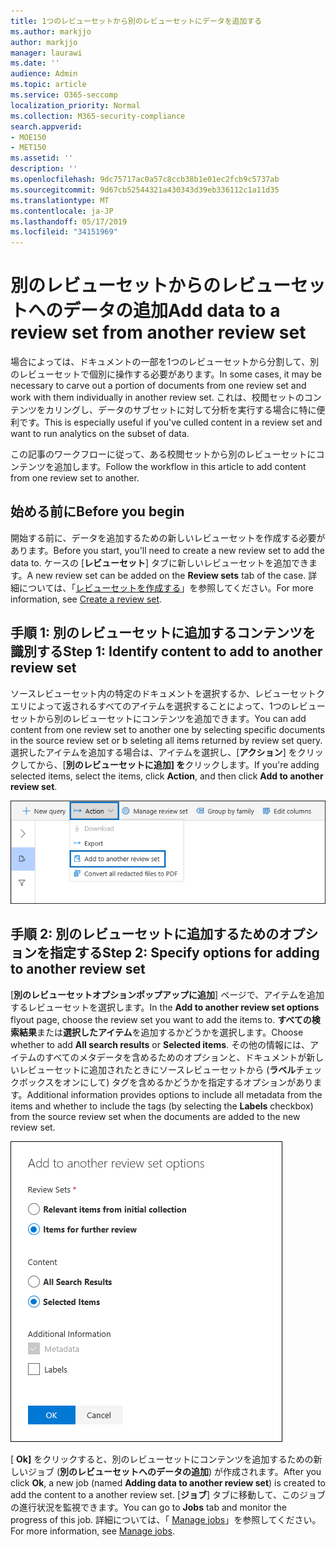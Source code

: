 ```yaml
---
title: 1つのレビューセットから別のレビューセットにデータを追加する
ms.author: markjjo
author: markjjo
manager: laurawi
ms.date: ''
audience: Admin
ms.topic: article
ms.service: O365-seccomp
localization_priority: Normal
ms.collection: M365-security-compliance
search.appverid:
- MOE150
- MET150
ms.assetid: ''
description: ''
ms.openlocfilehash: 9dc75717ac0a57c8ccb38b1e01ec2fcb9c5737ab
ms.sourcegitcommit: 9d67cb52544321a430343d39eb336112c1a11d35
ms.translationtype: MT
ms.contentlocale: ja-JP
ms.lasthandoff: 05/17/2019
ms.locfileid: "34151969"
---
```

# <a name="add-data-to-a-review-set-from-another-review-set"></a><span data-ttu-id="fa972-102">別のレビューセットからのレビューセットへのデータの追加</span><span class="sxs-lookup"><span data-stu-id="fa972-102">Add data to a review set from another review set</span></span>

<span data-ttu-id="fa972-103">場合によっては、ドキュメントの一部を1つのレビューセットから分割して、別のレビューセットで個別に操作する必要があります。</span><span class="sxs-lookup"><span data-stu-id="fa972-103">In some cases, it may be necessary to carve out a portion of documents from one review set and work with them individually in another review set.</span></span>  <span data-ttu-id="fa972-104">これは、校閲セットのコンテンツをカリングし、データのサブセットに対して分析を実行する場合に特に便利です。</span><span class="sxs-lookup"><span data-stu-id="fa972-104">This is especially useful if you've culled content in a review set and want to run analytics on the subset of data.</span></span>

<span data-ttu-id="fa972-105">この記事のワークフローに従って、ある校閲セットから別のレビューセットにコンテンツを追加します。</span><span class="sxs-lookup"><span data-stu-id="fa972-105">Follow the workflow in this article to add content from one review set to another.</span></span>

## <a name="before-you-begin"></a><span data-ttu-id="fa972-106">始める前に</span><span class="sxs-lookup"><span data-stu-id="fa972-106">Before you begin</span></span>

<span data-ttu-id="fa972-107">開始する前に、データを追加するための新しいレビューセットを作成する必要があります。</span><span class="sxs-lookup"><span data-stu-id="fa972-107">Before you start, you'll need to create a new review set to add the data to.</span></span>  <span data-ttu-id="fa972-108">ケースの [**レビューセット**] タブに新しいレビューセットを追加できます。</span><span class="sxs-lookup"><span data-stu-id="fa972-108">A new review set can be added on the **Review sets** tab of the case.</span></span> <span data-ttu-id="fa972-109">詳細については、「[レビューセットを作成する](managing-review-sets.md#create-a-review-set)」を参照してください。</span><span class="sxs-lookup"><span data-stu-id="fa972-109">For more information, see [Create a review set](managing-review-sets.md#create-a-review-set).</span></span>

## <a name="step-1-identify-content-to-add-to-another-review-set"></a><span data-ttu-id="fa972-110">手順 1: 別のレビューセットに追加するコンテンツを識別する</span><span class="sxs-lookup"><span data-stu-id="fa972-110">Step 1: Identify content to add to another review set</span></span>

<span data-ttu-id="fa972-111">ソースレビューセット内の特定のドキュメントを選択するか、レビューセットクエリによって返されるすべてのアイテムを選択することによって、1つのレビューセットから別のレビューセットにコンテンツを追加できます。</span><span class="sxs-lookup"><span data-stu-id="fa972-111">You can add content from one review set to another one by selecting specific documents in the source review set or b seleting all items returned by review set query.</span></span>  <span data-ttu-id="fa972-112">選択したアイテムを追加する場合は、アイテムを選択し、[**アクション**] をクリックしてから、[**別のレビューセットに追加] を**クリックします。</span><span class="sxs-lookup"><span data-stu-id="fa972-112">If you're adding selected items, select the items, click **Action**, and then click **Add to another review set**.</span></span>

![別の校閲セットに追加する](../media/64f2a4d4-eba3-4ab3-a3ba-d519feea3142.png)

## <a name="step-2-specify-options-for-adding-to-another-review-set"></a><span data-ttu-id="fa972-114">手順 2: 別のレビューセットに追加するためのオプションを指定する</span><span class="sxs-lookup"><span data-stu-id="fa972-114">Step 2: Specify options for adding to another review set</span></span>

<span data-ttu-id="fa972-115">[**別のレビューセットオプションポップアップに追加**] ページで、アイテムを追加するレビューセットを選択します。</span><span class="sxs-lookup"><span data-stu-id="fa972-115">In the **Add to another review set options** flyout page, choose the review set you want to add the items to.</span></span> <span data-ttu-id="fa972-116">**すべての検索結果**または**選択したアイテム**を追加するかどうかを選択します。</span><span class="sxs-lookup"><span data-stu-id="fa972-116">Choose whether to add **All search results** or **Selected items**.</span></span>  <span data-ttu-id="fa972-117">その他の情報には、アイテムのすべてのメタデータを含めるためのオプションと、ドキュメントが新しいレビューセットに追加されたときにソースレビューセットから (**ラベル**チェックボックスをオンにして) タグを含めるかどうかを指定するオプションがあります。</span><span class="sxs-lookup"><span data-stu-id="fa972-117">Additional information provides options to include all metadata from the items and whether to include the tags (by selecting the **Labels** checkbox) from the source review set when the documents are added to the new review set.</span></span>  

![別の校閲セットに追加する](../media/6440ee44-68fd-44d7-b43a-3a477345525c.png)

<span data-ttu-id="fa972-119">[ **Ok]** をクリックすると、別のレビューセットにコンテンツを追加するための新しいジョブ (**別のレビューセットへのデータの追加**) が作成されます。</span><span class="sxs-lookup"><span data-stu-id="fa972-119">After you click **Ok**, a new job (named **Adding data to another review set**) is created to add the content to a another review set.</span></span>  <span data-ttu-id="fa972-120">[**ジョブ**] タブに移動して、このジョブの進行状況を監視できます。</span><span class="sxs-lookup"><span data-stu-id="fa972-120">You can go to **Jobs** tab and monitor the progress of this job.</span></span> <span data-ttu-id="fa972-121">詳細については、「 [Manage jobs](managing-jobs-ediscovery20.md)」を参照してください。</span><span class="sxs-lookup"><span data-stu-id="fa972-121">For more information, see [Manage jobs](managing-jobs-ediscovery20.md).</span></span>
